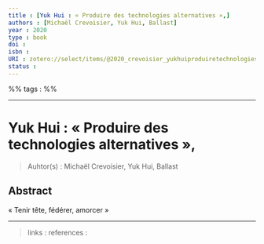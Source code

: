 ```yaml
---
title : [Yuk Hui : « Produire des technologies alternatives »,]
authors : [Michaël Crevoisier, Yuk Hui, Ballast]
year : 2020
type : book
doi : 
isbn : 
URI : zotero://select/items/@2020_crevoisier_yukhuiproduiretechnologiesalternatives
status : 
---
```


%% tags :  %% 

---

Yuk Hui : « Produire des technologies alternatives »,
===
> Auhtor(s) : Michaël Crevoisier, Yuk Hui, Ballast

## Abstract
« Tenir tête, fédérer, amorcer »



---
> links : 
> references : 

